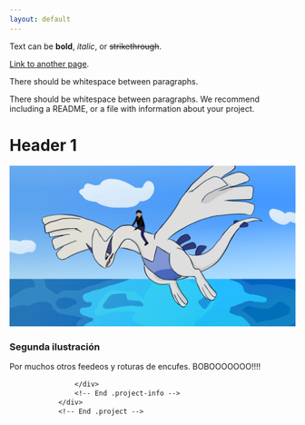 ```yaml
---
layout: default
---
```


Text can be **bold**, _italic_, or ~~strikethrough~~.

[Link to another page](./another-page.html).

There should be whitespace between paragraphs.

There should be whitespace between paragraphs. We recommend including a README, or a file with information about your project.

# Header 1

<div class="proyect 04L">
                    <div class="proyect 04L-image">
                        <img src="images/proyect 04L.jpg" 
			     width="1300"  />
                    </div>
                    <!-- End .project-image -->
                    <div class="proyect 04L-info">
                        <h3>Segunda ilustración</h3>
                        <p>
                             Por muchos otros feedeos y roturas de encufes. BOBOOOOOOO!!!!
                        </p>
			
                    </div>
                    <!-- End .project-info -->
                </div>
                <!-- End .project -->    